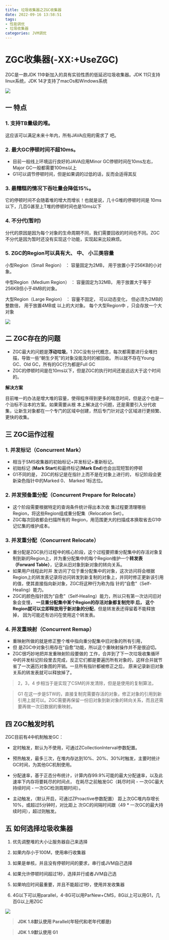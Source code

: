 ```yaml
---
title: 垃圾收集器之ZGC收集器
date: 2022-09-16 13:58:51
tags:
- 性能调优
- 垃圾收集器
categories: JVM调优
---
```


# **ZGC收集器**(-XX:+UseZGC)

ZGC是一款JDK 11中新加入的具有实验性质的低延迟垃圾收集器。JDK 11只支持linux系统，JDK 14才支持了macOs和Windows系统

![](https://tva1.sinaimg.cn/large/e6c9d24ely1h68eptrgcjj218s0hgwge.jpg)

## 一 特点

### 1. **支持TB量级的堆**。

这应该可以满足未来十年内，所有JAVA应用的需求了 吧。

### 2. **最大GC停顿时间不超10ms**。

- 目前一般线上环境运行良好的JAVA应用Minor GC停顿时间在10ms左右， Major GC一般都需要100ms以上
- G1可以调节停顿时间，但是如果调的过低的话，反而会适得其反

### 3. 最糟糕的情况下吞吐量会降低15%。

它的停顿时间不会随着堆的增大而增长！也就是说，几十G堆的停顿时间是 10ms以下，几百G甚至上T堆的停顿时间也是10ms以下

### 4. **不分代(暂时)**

分代的原因是因为每个对象的生命周期不同，我们需要回收的时间也不同。ZGC不分代是因为暂时还没有实现这个功能，实现起来比较麻烦。

### 5. ZGC的Region可以具有大、 中、 小三类容量

小型Region（Small Region） ： 容量固定为2MB， 用于放置小于256KB的小对象。 

中型Region（Medium Region） ： 容量固定为32MB， 用于放置大于等于256KB但小于4MB的对象。 

大型Region（Large Region） ： 容量不固定， 可以动态变化， 但必须为2MB的整数倍， 用于放置4MB或 以上的大对象。 每个大型Region中 ，只会存放一个大对象

![](https://tva1.sinaimg.cn/large/e6c9d24ely1h68eya6svwj211k0n40zq.jpg)

## 二 **ZGC存**在的问题

- ZGC最大的问题是**浮动垃圾**。1 ZGC没有分代概念，每次都需要进行全堆扫描，导致一些“朝生夕死”的对象没能及时的被回收。 所以就不存在Young GC、Old GC，所有的GC行为都是Full GC
- ZGC的停顿时间是在10ms以下，但是ZGC的执行时间还是远远大于这个时间的。

**解决方案** 

目前唯一的办法是增大堆的容量，使得程序得到更多的喘息时间，但是这个也是一个治标不治本的方案。如果需要从根 本上解决这个问题，还是需要引入分代收集，让新生对象都在一个专门的区域中创建，然后专门针对这个区域进行更频繁、更快的收集。 

##  三 **ZGC运作过程** 

### 1. 并发标记（Concurrent Mark）

- 相当于SMS收集器的初始标记+并发标记+重新标记。
- 初始标记 (**Mark Start**)和最终标记(**Mark End**)也会出现短暂的停顿
- G1不同的是， ZGC的标记是在指针上而不是在对象上进行的， 标记阶段会更新染色指针中的Marked 0、 Marked 1标志位。 

### 2. 并发预备重分配（Concurrent Prepare for Relocate）

- 这个阶段需要根据特定的查询条件统计得出本次收 集过程要清理哪些Region，将这些Region组成重分配集（Relocation Set）。
- ZGC每次回收都会扫描所有的 Region，用范围更大的扫描成本换取省去G1中记忆集的维护成本。 

### 3. 并发重分配（Concurrent Relocate）

- 重分配是ZGC执行过程中的核心阶段，这个过程要把重分配集中的存活对象复制到新的Region上，并为重分配集中的每个Region维护一个**转发表（Forward Table）**，记录从旧对象到新对象的转向关系。
- 如果用户线程此时并 发访问了位于重分配集中的对象，这次访问将会根据Region上的转发表记录将访问转发到新复制的对象上，并同时修正更新该引用的值，使其直接指向新对象，ZGC将这种行为称为指 针的“自愈”（Self-Healing）能力。 
- ZGC的颜色指针因为“自愈”（Self‐Healing）能力，所以只有第一次访问旧对象会变慢， **一旦重分配集中某个Region的存活对象都复制完毕 后， 这个Region就可以立即释放用于新对象的分配**，但是转发表还得留着不能释放掉， 因为可能还有访问在使用这个转发表。 

### 4. **并发重映射（Concurrent Remap）**

- 重映射所做的就是修正整个堆中指向重分配集中旧对象的所有引用，
- 但 是ZGC中对象引用存在“自愈”功能，所以这个重映射操作并不是很迫切。
- ZGC很巧妙地把并发重映射阶段要做的 工作，合并到了下一次垃圾收集循环中的并发标记阶段里去完成，反正它们都是要遍历所有对象的，这样合并就节 省了一次遍历对象图的开销。一旦所有指针都被修正之后， 原来记录新旧对象关系的转发表就可以释放掉了。

> 2，3，4 步相当于是实现了CSM的并发清除，但是是使用的复制算法，

> G1 在这一步是STW的，直接复制完需要存活的对象，修正对象的引用到新引用上就可以。ZGC需要再保留一份旧对象到新对象的转向关系，而且还需要再做一次旧数据的重映射。

## 四 **ZGC触发时机** 

ZGC目前有4中机制触发GC： 

- 定时触发，默认为不使用，可通过ZCollectionInterval参数配置。 

- 预热触发，最多三次，在堆内存达到10%、20%、30%时触发，主要时统计GC时间，为其他GC机制使用。 
- 分配速率，基于正态分布统计，计算内存99.9%可能的最大分配速率，以及此速率下内存将要耗尽的时间点， 在耗尽之前触发GC（耗尽时间 - 一次GC最大持续时间 - 一次GC检测周期时间）。 

- 主动触发，（默认开启，可通过ZProactive参数配置） 距上次GC堆内存增长10%，或超过5分钟时，对比距上 次GC的间隔时间跟（49 * 一次GC的最大持续时间），超过则触发。 



## 五 **如何选择垃圾收集器**

1. 优先调整堆的大小让服务器自己来选择 

2. 如果内存小于100M，使用串行收集器 

3. 如果是单核，并且没有停顿时间的要求，串行或JVM自己选择 

4. 如果允许停顿时间超过1秒，选择并行或者JVM自己选 

5. 如果响应时间最重要，并且不能超过1秒，使用并发收集器 

6. 4G以下可以用parallel，4-8G可以用ParNew+CMS，8G以上可以用G1，几百G以上用ZGC

![](https://tva1.sinaimg.cn/large/e6c9d24ely1h68gwgek4ij21jq0a2tax.jpg)



> **JDK 1.8默认使用 Parallel(年轻代和老年代都是)** 

> **JDK 1.9默认使用 G1** 

